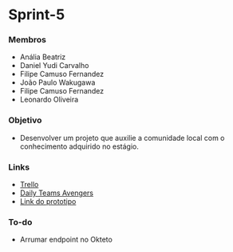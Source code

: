 # Sprint-5

### Membros
- Anália Beatriz
- Daniel Yudi Carvalho
- Filipe Camuso Fernandez
- João Paulo Wakugawa
- Filipe Camuso Fernandez
- Leonardo Oliveira

### Objetivo
- Desenvolver um projeto que auxilie a comunidade local com o conhecimento adquirido no estágio.

### Links
- <a href="https://trello.com/invite/b/hkxIKP57/0e6bf25c31d5218211d56ebc33c06306/sprint-5">Trello</a>
- <a href="https://docs.google.com/spreadsheets/d/1NYO1OVlJrjbIj-GFCXI5qa7sUbln-00VaZbEmgKcTWE/edit#gid=0">Daily Teams Avengers</a>
- <a href="https://web-pet-jpwakugawa.cloud.okteto.net"> Link do prototipo </a>

### To-do
- Arrumar endpoint no Okteto
